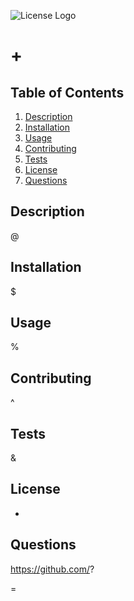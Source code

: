 ![License Logo](§)

# +

## Table of Contents

1. [Description](#Description)
2. [Installation](#Installation)
3. [Usage](#Usage)
4. [Contributing](#Contributing)
5. [Tests](#Tests)
6. [License](#License)
7. [Questions](#Questions)

## Description

@

## Installation

$

## Usage

%

## Contributing

^

## Tests

&

## License

-

## Questions

https://github.com/?

=
